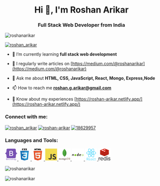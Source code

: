 <h1 align="center">Hi 👋, I'm Roshan Arikar</h1>
<h3 align="center">Full Stack Web Developer from India</h3>

<p align="left"> <img src="https://komarev.com/ghpvc/?username=roshanarikar&label=Profile%20views&color=0e75b6&style=flat" alt="roshanarikar" /> </p>

<p align="left"> <a href="https://twitter.com/roshan_arikar" target="blank"><img src="https://img.shields.io/twitter/follow/roshan_arikar?logo=twitter&style=for-the-badge" alt="roshan_arikar" /></a> </p>

- 🌱 I’m currently learning **full stack web development**

- 📝 I regularly write articles on [https://medium.com/@roshanarikar](https://medium.com/@roshanarikar)

- 💬 Ask me about **HTML, CSS, JavaScript, React, Mongo, Express,Node**

- 📫 How to reach me **roshan.g.arikar@gmail.com**

- 📄 Know about my experiences [https://roshan-arikar.netlify.app/](https://roshan-arikar.netlify.app/)

<h3 align="left">Connect with me:</h3>
<p align="left">
<a href="https://twitter.com/roshan_arikar" target="blank"><img align="center" src="https://raw.githubusercontent.com/rahuldkjain/github-profile-readme-generator/master/src/images/icons/Social/twitter.svg" alt="roshan_arikar" height="30" width="40" /></a>
<a href="https://linkedin.com/in/roshan-arikar" target="blank"><img align="center" src="https://raw.githubusercontent.com/rahuldkjain/github-profile-readme-generator/master/src/images/icons/Social/linked-in-alt.svg" alt="roshan-arikar" height="30" width="40" /></a>
<a href="https://stackoverflow.com/users/18629957" target="blank"><img align="center" src="https://raw.githubusercontent.com/rahuldkjain/github-profile-readme-generator/master/src/images/icons/Social/stack-overflow.svg" alt="18629957" height="30" width="40" /></a>

</p>

<h3 align="left">Languages and Tools:</h3>
<p align="left"> <a href="https://getbootstrap.com" target="_blank" rel="noreferrer"> <img src="https://raw.githubusercontent.com/devicons/devicon/master/icons/bootstrap/bootstrap-plain-wordmark.svg" alt="bootstrap" width="40" height="40"/> </a> <a href="https://www.w3schools.com/css/" target="_blank" rel="noreferrer"> <img src="https://raw.githubusercontent.com/devicons/devicon/master/icons/css3/css3-original-wordmark.svg" alt="css3" width="40" height="40"/> </a><a href="https://www.w3.org/html/" target="_blank" rel="noreferrer"> <img src="https://raw.githubusercontent.com/devicons/devicon/master/icons/html5/html5-original-wordmark.svg" alt="html5" width="40" height="40"/> </a> <a href="https://developer.mozilla.org/en-US/docs/Web/JavaScript" target="_blank" rel="noreferrer"> <img src="https://raw.githubusercontent.com/devicons/devicon/master/icons/javascript/javascript-original.svg" alt="javascript" width="40" height="40"/> </a> <a href="https://www.mongodb.com/" target="_blank" rel="noreferrer"> <img src="https://raw.githubusercontent.com/devicons/devicon/master/icons/mongodb/mongodb-original-wordmark.svg" style="color:powderblue;"  alt="mongodb" width="40" height="40"/> </a> <a href="https://nodejs.org" target="_blank" rel="noreferrer"> <img src="https://raw.githubusercontent.com/devicons/devicon/master/icons/nodejs/nodejs-original-wordmark.svg" alt="nodejs" width="40" height="40"/> </a> <a href="https://reactjs.org/" target="_blank" rel="noreferrer"> <img src="https://raw.githubusercontent.com/devicons/devicon/master/icons/react/react-original-wordmark.svg" alt="react" width="40" height="40"/> </a> <a href="https://redis.io" target="_blank" rel="noreferrer"> <img src="https://raw.githubusercontent.com/devicons/devicon/master/icons/redis/redis-original-wordmark.svg" alt="redis" width="40" height="40"/> </a> </p>

<p><img align="center" src="https://github-readme-stats.vercel.app/api/top-langs?username=roshanarikar&show_icons=true&locale=en&layout=compact" alt="roshanarikar" /></p>

<p><img align="center" src="https://github-readme-streak-stats.herokuapp.com/?user=roshanarikar&" alt="roshanarikar" /></p>
